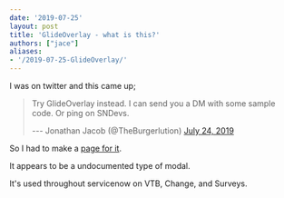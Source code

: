 ```yaml
---
date: '2019-07-25'
layout: post
title: 'GlideOverlay - what is this?'
authors: ["jace"]
aliases:
- '/2019-07-25-GlideOverlay/'
---
```


I was on twitter and this came up;

> Try GlideOverlay instead. I can send you a DM with some sample code.
> Or ping on SNDevs.
>
> --- Jonathan Jacob (@TheBurgerlution) [July 24,
> 2019](https://twitter.com/TheBurgerlution/status/1154155650521456640)

So I had to make a [page for it](/GlideOverlay).

It appears to be a undocumented type of modal.

It's used throughout servicenow on VTB, Change, and Surveys.
